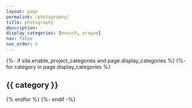 ```yaml
---
layout: page
permalink: /photography/
title: photography
description: 
display_categories: [munich, prague]
nav: false
nav_order: 6
---
```



<!-- pages/projects.md -->
<div class="projects">
{%- if site.enable_project_categories and page.display_categories %}
  <!-- Display categorized projects -->
  {%- for category in page.display_categories %}
  <h2 class="category">{{ category }}</h2>
  {% endfor %}
  {%- endif -%}
</div>